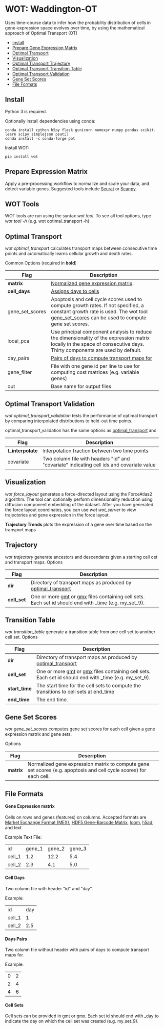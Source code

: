 # WOT: Waddington-OT

Uses time-course data to infer how the probability distribution of cells in gene-expression space evolves over time,
by using the mathematical approach of Optimal Transport (OT)

* [Install](#install)
* [Prepare Gene Expression Matrix](#prepare-expression-matrix)
* [Optimal Transport](#optimal_transport)
* [Visualization](#visualization)
* [Optimal Transport Trajectory](#optimal_transport_trajectory)
* [Optimal Transport Transition Table](#optimal_transport_transition_table)
* [Optimal Transport Validation](#optimal_transport_validation)
* [Gene Set Scores](#gene_set_score)
* [File Formats](#file_formats)



## <a name="install"></a> Install
Python 3 is required.

Optionally install dependencies using conda:
```
conda install cython h5py flask gunicorn numexpr numpy pandas scikit-learn scipy simplejson psutil
conda install -c conda-forge pot
```

Install WOT:

```
pip install wot
```

## <a name="prepare-expression-matrix"></a> Prepare Expression Matrix
Apply a pre-processing workflow to normalize and scale your data, and detect variable genes.
Suggested tools include [Seurat](https://satijalab.org/seurat/) or [Scanpy](http://scanpy.readthedocs.io/en/latest/).

    
## WOT Tools
WOT tools are run using the syntax *wot tool*. To see all tool options, type *wot tool -h* (e.g. wot optimal_transport -h)


## <a name="optimal_transport"></a> Optimal Transport
*wot optimal_transport* calculates transport maps between consecutive time points and automatically learns cellular growth and death rates.

Common Options (required in **bold**)

Flag | Description
--- | --- |
**matrix** | [Normalized gene expression matrix](#matrix).
**cell_days** | [Assigns days to cells](#cell_days)
gene_set_scores | Apoptosis and cell cycle scores used to compute growth rates. If not specified, a constant growth rate is used. The wot tool [gene_set_scores](#gene_set_scores) can be used to compute gene set scores.
local_pca | Use principal component analysis to reduce the dimensionality of the expression matrix locally in the space of consecutive days. Thirty components are used by default.
day_pairs | [Pairs of days to compute transport maps for](#day_pairs)
gene_filter | File with one gene id per line to use for computing cost matrices (e.g. variable genes)
out | Base name for output files 


## <a name="validation">Optimal Transport Validation</a>
*wot optimal_transport_validation* tests the performance of optimal transport by comparing interpolated distributions to held-out time points.

optimal_transport_validation has the same options as [optimal_transport](#optimal_transport) and

Flag | Description
--- | --- |
**t_interpolate** | Interpolation fraction between two time points
covariate | Two column file with headers "id" and "covariate" indicating cell ids and covariate value



## <a name="visualization">Visualization</a>
*wot force_layout* generates a force-directed layout using the ForceAtlas2 algorithm. The tool can optionally perform dimensionality reduction using diffusion component embedding of the dataset. 
After you have generated the force layout coordinates, you can use *wot wot_server* to view trajectories and gene expression in the force layout.

**Trajectory Trends** plots the expression of a gene over time based on the transport maps

## <a name="optimal_transport_trajectory">Trajectory<a>
*wot trajectory* generate ancestors and descendants given a starting cell cet and transport maps.
Options

Flag | Description
--- | --- |
**dir** |Directory of transport maps as produced by [optimal_transport](#optimal_transport)
**cell_set** | One or more [gmt](https://software.broadinstitute.org/cancer/software/gsea/wiki/index.php/Data_formats#GMT:_Gene_Matrix_Transposed_file_format_.28.2A.gmt.29) or [gmx](https://software.broadinstitute.org/cancer/software/gsea/wiki/index.php/Data_formats#GMX:_Gene_MatriX_file_format_.28.2A.gmx.29) files containing cell sets. Each set id should end with _time (e.g. my_set_9).
 


## <a name="optimal_transport_transition_table">Transition Table</a>
*wot transition_table* generate a transition table from one cell set to another cell set.
Options

Flag | Description
--- | --- |
**dir** |Directory of transport maps as produced by [optimal_transport](#optimal_transport)
**cell_set** | One or more [gmt](https://software.broadinstitute.org/cancer/software/gsea/wiki/index.php/Data_formats#GMT:_Gene_Matrix_Transposed_file_format_.28.2A.gmt.29) or [gmx](https://software.broadinstitute.org/cancer/software/gsea/wiki/index.php/Data_formats#GMX:_Gene_MatriX_file_format_.28.2A.gmx.29) files containing cell sets. Each set id should end with _time (e.g. my_set_9).
**start_time** | The start time for the cell sets to compute the transitions to cell sets at end_time
**end_time** | The end time. 

    
## <a name="gene_set_scores">Gene Set Scores</a>
*wot gene_set_scores* computes gene set scores for each cell given a gene expression matrix and gene sets.

Options

Flag | Description
--- | --- |
**matrix** | Normalized gene expression matrix to compute gene set scores (e.g. apoptosis and cell cycle scores) for each cell.

## <a name="file_formats"></a> File Formats

#### <a name="matrix">Gene Expression matrix</a> 
Cells on rows and genes (features) on columns. Accepted formats are [Market Exchange Format (MEX)](https://support.10xgenomics.com/single-cell-gene-expression/software/pipelines/latest/output/matrices), [HDF5 Gene-Barcode Matrix](https://support.10xgenomics.com/single-cell-gene-expression/software/pipelines/latest/advanced/h5_matrices), [loom](http://linnarssonlab.org/loompy/format/index.html), [h5ad](http://scanpy.readthedocs.io/en/latest/), and text
    
Example Text File:
    
<table>
<tr><td>id</td><td>gene_1</td><td>gene_2</td><td>gene_3</td></tr>
<tr><td>cell_1</td><td>1.2</td><td>12.2</td><td>5.4</td></tr>
<tr><td>cell_2</td><td>2.3</td><td>4.1</td><td>5.0</td></tr>
</table>
   
       

#### <a name="cell_days">Cell Days</a>
Two column file with header "id" and "day".

Example:

<table>
<tr><td>id</td><td>day</td></tr>
<tr><td>cell_1</td><td>1</td></tr>
<tr><td>cell_2</td><td>2.5</td></tr>
</table>
  
#### <a name="day_pairs">Days Pairs</a> 
Two column file without header with pairs of days to compute transport maps for.

Example:

<table>
<tr><td>0</td><td>2</td></tr>
<tr><td>2</td><td>4</td></tr>
<tr><td>4</td><td>6</td></tr>
</table>


#### <a name="cell_sets">Cell Sets</a>
Cell sets can be provided in [gmt](https://software.broadinstitute.org/cancer/software/gsea/wiki/index.php/Data_formats#GMT:_Gene_Matrix_Transposed_file_format_.28.2A.gmt.29) or [gmx](https://software.broadinstitute.org/cancer/software/gsea/wiki/index.php/Data_formats#GMX:_Gene_MatriX_file_format_.28.2A.gmx.29). 
Each set id should end with _day to indicate the day on which the cell set was created (e.g. my_set_9).
